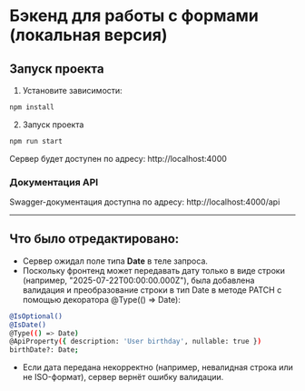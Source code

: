 # Бэкенд для работы с формами (локальная версия)

## Запуск проекта

1. Установите зависимости:

```bash
npm install
```

2. Запуск проекта

```bash
npm run start
```

Сервер будет доступен по адресу: http://localhost:4000

### Документация API

Swagger-документация доступна по адресу: http://localhost:4000/api

---

## Что было отредактировано:

- Сервер ожидал поле типа **Date** в теле запроса.
- Поскольку фронтенд может передавать дату только в виде строки (например, "2025-07-22T00:00:00.000Z"), была добавлена валидация и преобразование строки в тип Date в методе PATCH с помощью декоратора @Type(() => Date):

```bash
@IsOptional()
@IsDate()
@Type(() => Date)
@ApiProperty({ description: 'User birthday', nullable: true })
birthDate?: Date;
```

- Если дата передана некорректно (например, невалидная строка или не ISO-формат), сервер вернёт ошибку валидации.